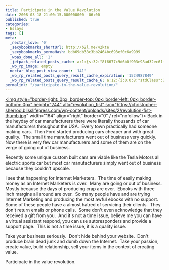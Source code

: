 ```yaml
---
title: Participate in the Value Revolution
date: 2008-03-18 21:00:15.000000000 -06:00
published: true
categories:
- Essays
tags: []
meta:
  _nectar_love: '0'
  _sexybookmarks_shortUrl: http://b2l.me/42kte
  _sexybookmarks_permaHash: bdb69db38c3bb2464bc693ef0c6a9999
  _wpas_done_all: '1'
  _jetpack_related_posts_cache: a:1:{s:32:"8f6677c9d6b0f903e98ad32ec61f8deb";a:2:{s:7:"expires";i:1464859372;s:7:"payload";a:3:{i:0;a:1:{s:2:"id";i:267;}i:1;a:1:{s:2:"id";i:654;}i:2;a:1:{s:2:"id";i:1157;}}}}
  _wp_rp_image: empty
  nectar_blog_post_view_count: '141'
  _wp_rp_related_posts_query_result_cache_expiration: '1524987849'
  _wp_rp_related_posts_query_result_cache_6: a:12:{i:0;O:8:"stdClass":2:{s:7:"post_id";s:3:"866";s:5:"score";s:17:"24.64482045356098";}i:1;O:8:"stdClass":2:{s:7:"post_id";s:3:"840";s:5:"score";s:18:"19.329822151343585";}i:2;O:8:"stdClass":2:{s:7:"post_id";s:4:"1157";s:5:"score";s:17:"19.31036404035517";}i:3;O:8:"stdClass":2:{s:7:"post_id";s:4:"1195";s:5:"score";s:18:"18.499433824122082";}i:4;O:8:"stdClass":2:{s:7:"post_id";s:3:"863";s:5:"score";s:18:"18.499433824122082";}i:5;O:8:"stdClass":2:{s:7:"post_id";s:3:"674";s:5:"score";s:18:"18.499433824122082";}i:6;O:8:"stdClass":2:{s:7:"post_id";s:3:"222";s:5:"score";s:18:"17.742924048365257";}i:7;O:8:"stdClass":2:{s:7:"post_id";s:3:"355";s:5:"score";s:16:"17.6807381703383";}i:8;O:8:"stdClass":2:{s:7:"post_id";s:4:"1821";s:5:"score";s:17:"17.13259757398502";}i:9;O:8:"stdClass":2:{s:7:"post_id";s:4:"1133";s:5:"score";s:17:"17.13259757398502";}i:10;O:8:"stdClass":2:{s:7:"post_id";s:4:"4873";s:5:"score";s:18:"16.686310471364983";}i:11;O:8:"stdClass":2:{s:7:"post_id";s:4:"1203";s:5:"score";s:18:"14.140971799601532";}}
permalink: "/participate-in-the-value-revolution/"
---
```

<a href="https://christopher-sherrod.blisslifepress.com/wp-content/uploads/sites/2/revolution-fist.jpg" rel="nofollow"><img style="border-right: 0px; border-top: 0px; border-left: 0px; border-bottom: 0px" height="244" alt="revolution_fist" src="https://christopher-sherrod.blisslifepress.com/wp-content/uploads/sites/2/revolution-fist-thumb.jpg" width="164" align="right" border="0" / rel="nofollow"/></a> Back in the heyday of car manufacturers there were literally thousands of car manufacturers throughout the USA.&#160; Every town practically had someone making cars.&#160; Then Ford started producing cars cheaper and with great quality.&#160; The small time manufacturers went out of business very quickly.&#160; Now there is very few car manufacturers and some of them are on the verge of going out of business.

Recently some unique custom built cars are viable like the Tesla Motors all electric sports car but most car manufacturers simply went out of business because they couldn't upscale.

I see that happening for Internet Marketers.&#160; The time of easily making money as an Internet Marketers is over.&#160; Many are going or out of business.&#160; Mostly because the days of producing crap are over.&#160; Ebooks with three inch margins all around are over.&#160; So many people have and are trying Internet Marketing and producing the most awful ebooks with no support.&#160; Some of these people have a almost hatred of servicing their clients.&#160; They don't return emails or phone calls.&#160; Some don't even acknowledge that they received a gift from you.&#160; And it's not a time issue, believe me you can have a virtual assistant respond, you can use autoresponders and provide a support page.&#160; This is not a time issue, it is a quality issue.

Take your business seriously.&#160; Don't hide behind your website.&#160; Don't produce brain dead junk and dumb down the Internet.&#160; Take your passion, create value, build relationship, sell your items in the context of creating value.

Participate in the value revolution.
